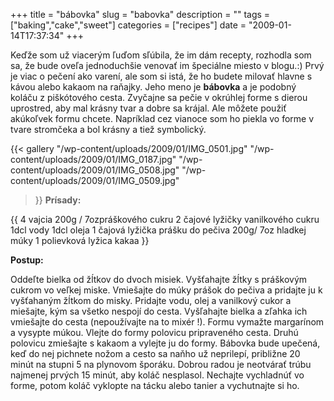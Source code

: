 +++
title = "bábovka"
slug = "babovka"
description = ""
tags = ["baking","cake","sweet"]
categories = ["recipes"]
date = "2009-01-14T17:37:34"
+++

Keďže som už viacerým ľuďom sľúbila, že im dám recepty, rozhodla som sa, že bude oveľa jednoduchšie
venovať im špeciálne miesto v blogu.:) Prvý je viac o pečení ako varení, ale som si istá, že ho
budete milovať hlavne s kávou alebo kakaom na raňajky. Jeho meno je **bábovka** a je podobný koláču z piškótového cesta. Zvyčajne sa pečie v okrúhlej forme
s dierou uprostred, aby mal krásny tvar a dobre sa krájal. Ale môžete použiť akúkoľvek formu
chcete. Napríklad cez vianoce som ho piekla vo forme v tvare stromčeka a bol krásny a tiež
symbolický.

{{< gallery
    "/wp-content/uploads/2009/01/IMG_0501.jpg"
    "/wp-content/uploads/2009/01/IMG_0187.jpg"
    "/wp-content/uploads/2009/01/IMG_0508.jpg"
    "/wp-content/uploads/2009/01/IMG_0509.jpg"
>}}
**Prísady:**

{{ 4 vajcia
200g / 7ozpráškového cukru
2 čajové lyžičky vanilkového cukru
1dcl vody
1dcl oleja
1 čajová lyžička prášku do pečiva
200g/ 7oz hladkej múky
1 polievková lyžica kakaa }}

**Postup:**

Oddeľte bielka od žĺtkov do dvoch misiek. Vyšťahajte žĺtky s práškovým cukrom vo veľkej miske.
Vmiešajte do múky prášok do pečiva a pridajte ju k vyšťahaným žĺtkom do misky. Pridajte vodu, olej
a vanilkový cukor a miešajte, kým sa všetko nespojí do cesta. Vyšľahajte bielka a zľahka ich
vmiešajte do cesta (nepoužívajte na to mixér !). Formu vymažte margarínom a vysypte múkou. Vlejte
do formy polovicu pripraveného cesta. Druhú polovicu zmiešajte s kakaom a vylejte ju do formy.
Bábovka bude upečená, keď do nej pichnete nožom a cesto sa naňho už neprilepí, približne 20 minút
na stupni 5 na plynovom šporáku. Dobrou radou je neotvárať trúbu najmenej prvých 15 minút, aby
koláč nesplasol. Nechajte vychladnúť vo forme, potom koláč vyklopte na tácku alebo tanier a
vychutnajte si ho.
